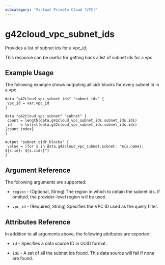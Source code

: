 ```yaml
---
subcategory: "Virtual Private Cloud (VPC)"
---
```


# g42cloud_vpc_subnet_ids

Provides a list of subnet ids for a vpc_id.

This resource can be useful for getting back a list of subnet ids for a vpc.

## Example Usage

The following example shows outputing all cidr blocks for every subnet id in a vpc.

 ```hcl
data "g42cloud_vpc_subnet_ids" "subnet_ids" {
  vpc_id = var.vpc_id
}

data "g42cloud_vpc_subnet" "subnet" {
  count = length(data.g42cloud_vpc_subnet_ids.subnet_ids.ids)
  id    = tolist(data.g42cloud_vpc_subnet_ids.subnet_ids.ids)[count.index]
 }

output "subnet_cidr_blocks" {
  value = [for s in data.g42cloud_vpc_subnet.subnet: "${s.name}: ${s.id}: ${s.cidr}"]
}
 ```

## Argument Reference

The following arguments are supported:

* `region` - (Optional, String) The region in which to obtain the subnet ids. If omitted, the provider-level region will
  be used.

* `vpc_id` - (Required, String) Specifies the VPC ID used as the query filter.

## Attributes Reference

In addition to all arguments above, the following attributes are exported:

* `id` - Specifies a data source ID in UUID format.

* `ids` - A set of all the subnet ids found. This data source will fail if none are found.